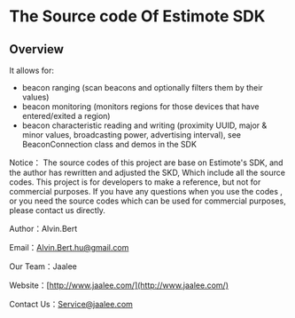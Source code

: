 # The Source code Of Estimote SDK #

## Overview ##

It allows for:
- beacon ranging (scan beacons and optionally filters them by their values)
- beacon monitoring (monitors regions for those devices that have entered/exited a region)
- beacon characteristic reading and writing (proximity UUID, major & minor values, broadcasting power, advertising interval), see BeaconConnection class and demos in the SDK

Notice：
The source codes of this project are base on Estimote's  SDK, and the author has rewritten and adjusted the SKD, Which include all the source codes. This project is  for developers to make a reference, but not for commercial purposes. If you have any questions when you use the codes , or you need  the source codes which can be  used for commercial purposes, please contact us directly.

Author：Alvin.Bert

Email：Alvin.Bert.hu@gmail.com

Our Team：Jaalee

Website：[http://www.jaalee.com/](http://www.jaalee.com/)

Contact Us：Service@jaalee.com
